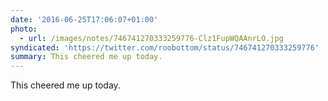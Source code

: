 ```yaml
---
date: '2016-06-25T17:06:07+01:00'
photo:
  - url: /images/notes/746741270333259776-Clz1FupWQAAnrLO.jpg
syndicated: 'https://twitter.com/roobottom/status/746741270333259776'
summary: This cheered me up today.
---
```

This cheered me up today. 
